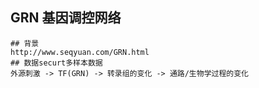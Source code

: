 ## GRN 基因调控网络

```properties
## 背景
http://www.seqyuan.com/GRN.html
## 数据securt多样本数据
外源刺激 -> TF(GRN) -> 转录组的变化 -> 通路/生物学过程的变化
```


